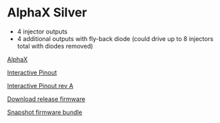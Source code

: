 # AlphaX Silver

* 4 injector outputs
* 4 additional outputs with fly-back diode (could drive up to 8 injectors total with diodes removed)

[AlphaX](https://www.alphaxpr.com/)

[Interactive Pinout](https://rusefi.com/docs/pinouts/hellen/alphax-silver/)

[Interactive Pinout rev A](https://rusefi.com/docs/pinouts/hellen/alphax-silver-a/)

[Download release firmware](https://github.com/rusefi/rusefi/releases/latest/download/rusefi_bundle_alphax-silver.zip)

[Snapshot firmware bundle](https://rusefi.com/build_server/rusefi_bundle_alphax-silver.zip)

